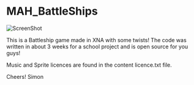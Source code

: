 MAH_BattleShips
===============

![ScreenShot](https://raw.github.com/Caresilabs/MAH_BattleShips/master/Screenshots/Battle%20of%20Great%20Sea%20Uhyaa.png)

This is a Battleship game made in XNA with some twists! The code was written in about 3 weeks for a school project and is open source for you guys!

Music and Sprite licences are found in the content licence.txt file.

Cheers!
Simon

